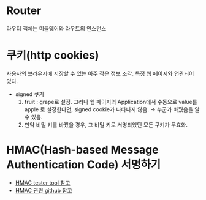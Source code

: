 # Router
라우터 객체는 미들웨어와 라우트의 인스턴스

# 쿠키(http cookies)
사용자의 브라우저에 저장할 수 있는 아주 작은 정보 조각. 특정 웹 페이지와 연관되어 있다.

- signed 쿠키
  1. fruit : grape로 설정. 그러나 웹 페이지의 Application에서 수동으로 value를 apple 로 설정한다면, signed cookie가 나타나지 않음.
  &rarr; 누군가 바꿨음을 알 수 있음.
  2. 만약 비밀 키를 바꿨을 경우, 그 비밀 키로 서명되었던 모든 쿠키가 무효화.


# HMAC(Hash-based Message Authentication Code) 서명하기
- [HMAC tester tool 참고](https://www.freeformatter.com/hmac-generator.html)
- [HMAC 관련 github 참고](https://github.com/tj/node-cookie-signature/blob/master/index.js)